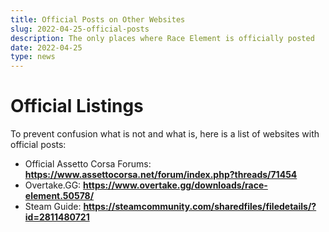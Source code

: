 ```yaml
---
title: Official Posts on Other Websites 
slug: 2022-04-25-official-posts
description: The only places where Race Element is officially posted
date: 2022-04-25
type: news
---
```

# Official Listings
To prevent confusion what is not and what is, here is a list of websites with official posts:
- Official Assetto Corsa Forums: **<a href="https://www.assettocorsa.net/forum/index.php?threads/71454" target="_blank">https://www.assettocorsa.net/forum/index.php?threads/71454</a>**
- Overtake.GG: **<a href="https://www.overtake.gg/downloads/race-element.50578/" target="_blank">https://www.overtake.gg/downloads/race-element.50578/</a>**
- Steam Guide: **<a href="https://steamcommunity.com/sharedfiles/filedetails/?id=2811480721">https://steamcommunity.com/sharedfiles/filedetails/?id=2811480721</a>**
